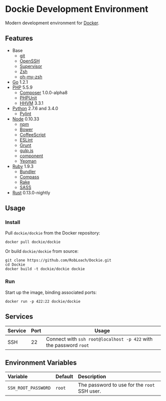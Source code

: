 # Dockie Development Environment

Modern development environment for [Docker](http://docker.io).


## Features

* Base
  * [git](http://www.git-scm.com/)
  * [OpenSSH](http://www.openssh.com/)
  * [Supervisor](http://supervisord.org/)
  * [Zsh](http://zsh.org)
  * [oh-my-zsh](http://ohmyz.sh)
* [Go](http://golang.org) 1.2.1
* [PHP](http://php.net/) 5.5.9
  * [Composer](http://getcomposer.org) 1.0.0-alpha8
  * [PHPUnit](http://phpunit.de)
  * [HHVM](http://hhvm.com) 3.3.1
* [Python](http://python.org) 2.7.6 and 3.4.0
  * [Pylint](http://pylint.org)
* [Node](http://nodejs.org) 0.10.33
  * [npm](http://npmjs.org)
  * [Bower](http://bower.io)
  * [CoffeeScript](http://coffeescript.org)
  * [ESLint](http://eslint.org)
  * [Grunt](http://gruntjs.com)
  * [gulp.js](http://gulpjs.com)
  * [component](http://component.io)
  * [Yeoman](http://yeoman.io)
* [Ruby](http://ruby-lang.org) 1.9.3
  * [Bundler](http://bundler.io)
  * [Compass](http://compass-style.org)
  * [Rake](https://github.com/jimweirich/rake)
  * [SASS](http://sass-lang.com)
* [Rust](http://rust-lang.org) 0.13.0-nightly


## Usage

### Install

Pull `dockie/dockie` from the Docker repository:
```
docker pull dockie/dockie
```

Or build `dockie/dockie` from source:
```
git clone https://github.com/RobLoach/Dockie.git
cd Dockie
docker build -t dockie/dockie dockie
```

### Run

Start up the image, binding associated ports:
```
docker run -p 422:22 dockie/dockie
```


## Services

Service     | Port | Usage
------------|------|-------
SSH         | 22   | Connect with `ssh root@localhost -p 422` with the password `root`


## Environment Variables

Variable            | Default | Description
:-------------------|---------|:--------
`SSH_ROOT_PASSWORD` | `root`  | The password to use for the `root` SSH user.
